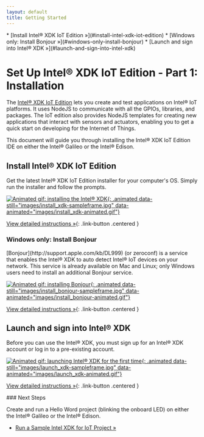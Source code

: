 ```yaml
---
layout: default
title: Getting Started
---
```


<div id="toc" markdown="1">
* [Install Intel® XDK IoT Edition »](#install-intel-xdk-iot-edition)
  * [Windows only: Install Bonjour »](#windows-only-install-bonjour)
* [Launch and sign into Intel® XDK »](#launch-and-sign-into-intel-xdk)
</div>

# Set Up Intel® XDK IoT Edition - Part 1: Installation

The [Intel® XDK IoT Edition](https://software.intel.com/en-us/html5/xdk-iot) lets you create and test applications on Intel® IoT platforms. It uses NodeJS to communicate with all the GPIOs, libraries, and packages. The IoT edition also provides NodeJS templates for creating new applications that interact with sensors and actuators, enabling you to get a quick start on developing for the Internet of Things. 

This document will guide you through installing the Intel® XDK IoT Edition IDE on either the Intel® Galileo or the Intel® Edison.

<!-- <div id="related-videos" class="callout video">
[Setting Up The Intel XDK IoT Edition Part 1: Installation](https://software.intel.com/en-us/videos/setting-up-the-intel-xdk-iot-edition-part-1-installation)
</div> -->

## Install Intel® XDK IoT Edition

<div class="tldr" markdown="1">
Get the latest Intel® XDK IoT Edition installer for your computer's OS. Simply run the installer and follow the prompts.
</div>

[![Animated gif: installing the Intel® XDK](){: .animated data-still="images/install_xdk-sampleframe.jpg" data-animated="images/install_xdk-animated.gif"}](details-install_xdk.html)

[View detailed instructions »](details-install_xdk.html){: .link-button .centered }


### Windows only: Install Bonjour

<div class="tldr" markdown="1">
[Bonjour](http://support.apple.com/kb/DL999) (or zeroconf) is a service that enables the Intel® XDK to auto detect Intel® IoT devices on your network. This service is already available on Mac and Linux; only Windows users need to install an additional Bonjour service. 
</div>

[![Animated gif: installing Bonjour](){: .animated data-still="images/install_bonjour-sampleframe.jpg" data-animated="images/install_bonjour-animated.gif"}](details-install_bonjour.html)

[View detailed instructions »](details-install_bonjour.html){: .link-button .centered }


## Launch and sign into Intel® XDK

<div class="tldr" markdown="1">
Before you can use the Intel® XDK, you must sign up for an Intel® XDK account or log in to a pre-existing account. 
</div>

[![Animated gif: launching Intel® XDK for the first time](){: .animated data-still="images/launch_xdk-sampleframe.jpg" data-animated="images/launch_xdk-animated.gif"}](details-launch_xdk.html)

[View detailed instructions »](details-launch_xdk.html){: .link-button .centered }


<div id="next-steps" class="note" markdown="1">
### Next Steps

Create and run a Hello Word project (blinking the onboard LED) on either the Intel® Galileo or the Intel® Edison.

* [Run a Sample Intel XDK for IoT Project »](create_project.html)
</div>
